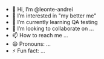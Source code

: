- 👋 Hi, I’m @leonte-andrei
- 👀 I’m interested in "my better me"
- 🌱 I’m currently learning QA testing
- 💞️ I’m looking to collaborate on ...
- 📫 How to reach me ...
- 😄 Pronouns: ...
- ⚡ Fun fact: ...

<!---
leonte-andrei/leonte-andrei is a ✨ special ✨ repository because its `README.md` (this file) appears on your GitHub profile.
You can click the Preview link to take a look at your changes.
--->
